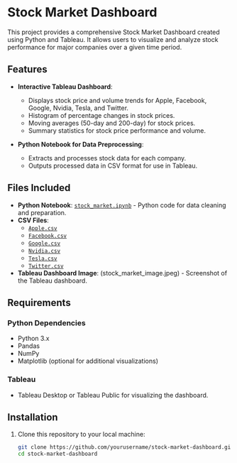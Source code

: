 # Stock Market Dashboard

This project provides a comprehensive Stock Market Dashboard created using Python and Tableau. It allows users to visualize and analyze stock performance for major companies over a given time period.

## Features

- **Interactive Tableau Dashboard**:
  - Displays stock price and volume trends for Apple, Facebook, Google, Nvidia, Tesla, and Twitter.
  - Histogram of percentage changes in stock prices.
  - Moving averages (50-day and 200-day) for stock prices.
  - Summary statistics for stock price performance and volume.

- **Python Notebook for Data Preprocessing**:
  - Extracts and processes stock data for each company.
  - Outputs processed data in CSV format for use in Tableau.

## Files Included

- **Python Notebook**: [`stock_market.ipynb`](./stock_market.ipynb) - Python code for data cleaning and preparation.
- **CSV Files**:
  - [`Apple.csv`](./Apple.csv)
  - [`Facebook.csv`](./Facebook.csv)
  - [`Google.csv`](./Google.csv)
  - [`Nvidia.csv`](./Nvidia.csv)
  - [`Tesla.csv`](./Tesla.csv)
  - [`Twitter.csv`](./Twitter.csv)
- **Tableau Dashboard Image**: (stock_market_image.jpeg) - Screenshot of the Tableau dashboard.

## Requirements

### Python Dependencies

- Python 3.x
- Pandas
- NumPy
- Matplotlib (optional for additional visualizations)

### Tableau

- Tableau Desktop or Tableau Public for visualizing the dashboard.

## Installation

1. Clone this repository to your local machine:

   ```bash
   git clone https://github.com/yourusername/stock-market-dashboard.git
   cd stock-market-dashboard
